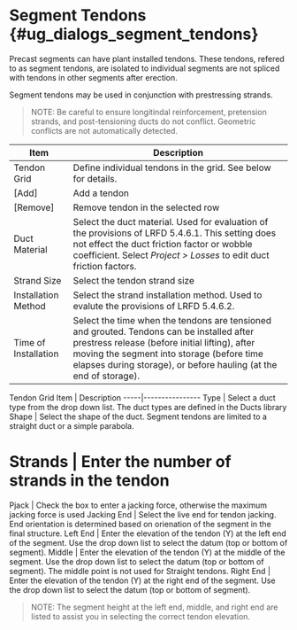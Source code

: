 Segment Tendons {#ug_dialogs_segment_tendons}
==============================================
Precast segments can have plant installed tendons. These tendons, refered to as segment tendons, are isolated to individual segments are not spliced with tendons in other segments after erection.

Segment tendons may be used in conjunction with prestressing strands.

> NOTE: Be careful to ensure longitindal reinforcement, pretension strands, and post-tensioning ducts do not conflict. Geometric conflicts are not automatically detected.

Item | Description
-----|----------------
Tendon Grid | Define individual tendons in the grid. See below for details.
[Add] | Add a tendon
[Remove] | Remove tendon in the selected row
Duct Material | Select the duct material. Used for evaluation of the provisions of LRFD 5.4.6.1. This setting does not effect the duct friction factor or wobble coefficient. Select *Project > Losses* to edit duct friction factors.
Strand Size | Select the tendon strand size
Installation Method | Select the strand installation method. Used to evalute the provisions of LRFD 5.4.6.2.
Time of Installation | Select the time when the tendons are tensioned and grouted. Tendons can be installed after prestress release (before initial lifting), after moving the segment into storage (before time elapses during storage), or before hauling (at the end of storage).

Tendon Grid
Item | Description
-----|----------------
Type | Select a duct type from the drop down list. The duct types are defined in the Ducts library
Shape | Select the shape of the duct. Segment tendons are limited to a straight duct or a simple parabola.
# Strands | Enter the number of strands in the tendon
Pjack | Check the box to enter a jacking force, otherwise the maximum jacking force is used
Jacking End | Select the live end for tendon jacking. End orientation is determined based on orienation of the segment in the final structure.
Left End | Enter the elevation of the tendon (Y) at the left end of the segment. Use the drop down list to select the datum (top or bottom of segment).
Middle | Enter the elevation of the tendon (Y) at the middle of the segment. Use the drop down list to select the datum (top or bottom of segment). The middle point is not used for Straight tendons.
Right End | Enter the elevation of the tendon (Y) at the right end of the segment. Use the drop down list to select the datum (top or bottom of segment).

> NOTE: The segment height at the left end, middle, and right end are listed to assist you in selecting the correct tendon elevation.
